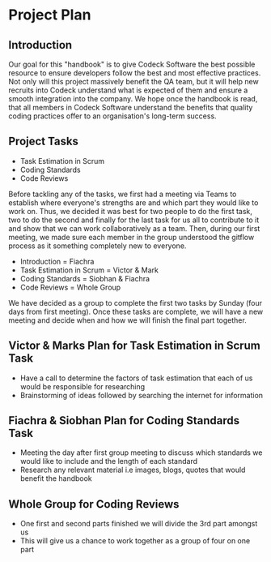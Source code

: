 # Project Plan
 
## Introduction
 
Our goal for this "handbook" is to give Codeck Software the best possible resource to ensure developers follow the best and most effective practices. Not only will this project massively benefit the QA team, but it will help new recruits into Codeck understand what is expected of them and ensure a smooth integration into the company. We hope once the handbook is read, that all members in Codeck Software understand the benefits that quality coding practices offer to an organisation's long-term success.
 
## Project Tasks
- Task Estimation in Scrum
- Coding Standards
- Code Reviews
 
Before tackling any of the tasks, we first had a meeting via Teams to establish where everyone's strengths are and which part they would like to work on. Thus, we decided it was best for two people to do the first task, two to do the second and finally for the last task for us all to contribute to it and show that we can work collaboratively as a team. Then, during our first meeting, we made sure each member in the group understood the gitflow process as it something completely new to everyone.
 
- Introduction = Fiachra
- Task Estimation in Scrum = Victor & Mark
- Coding Standards = Siobhan & Fiachra
- Code Reviews = Whole Group
 
We have decided as a group to complete the first two tasks by Sunday (four days from first meeting). Once these tasks are complete, we will have a new meeting and decide when and how we will finish the final part together.
 
## Victor & Marks Plan for Task Estimation in Scrum Task
- Have a call to determine the factors of task estimation that each of us would be responsible for researching
- Brainstorming of ideas followed by searching the internet for information
 
 
## Fiachra & Siobhan Plan for Coding Standards Task
- Meeting the day after first group meeting to discuss which standards we would like to include and the length of each standard
- Research any relevant material i.e images, blogs, quotes that would benefit the handbook
 
## Whole Group for Coding Reviews
- One first and second parts finished we will divide the 3rd part amongst us
- This will give us a chance to work together as a group of four on one part
 
 
 


